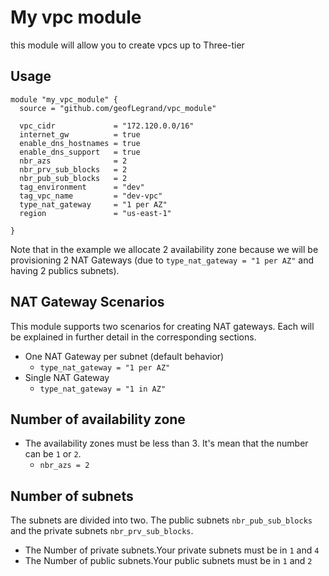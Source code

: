 # My vpc module

this module will allow you to create vpcs up to Three-tier

## Usage

```hcl
module "my_vpc_module" {
  source = "github.com/geofLegrand/vpc_module"

  vpc_cidr             = "172.120.0.0/16"
  internet_gw          = true
  enable_dns_hostnames = true
  enable_dns_support   = true
  nbr_azs              = 2
  nbr_prv_sub_blocks   = 2
  nbr_pub_sub_blocks   = 2
  tag_environment      = "dev"
  tag_vpc_name         = "dev-vpc"
  type_nat_gateway     = "1 per AZ"
  region               = "us-east-1"

}
```

Note that in the example we allocate 2 availability zone because we will be provisioning 2 NAT Gateways (due to `type_nat_gateway = "1 per AZ"` and having 2 publics subnets).

## NAT Gateway Scenarios

This module supports two scenarios for creating NAT gateways. Each will be explained in further detail in the corresponding sections.

- One NAT Gateway per subnet (default behavior)
  - `type_nat_gateway = "1 per AZ"`
- Single NAT Gateway
  - `type_nat_gateway = "1 in AZ"`

## Number of availability zone

- The availability zones must be less than 3. It's mean that the number can be `1` or `2`.
    - `nbr_azs = 2`

## Number of subnets

  The subnets are divided into two. The public subnets `nbr_pub_sub_blocks` and the private subnets `nbr_prv_sub_blocks`.
- The Number of private subnets.Your private subnets must be in `1` and `4`
- The Number of public subnets.Your public subnets must be in `1` and `2`
